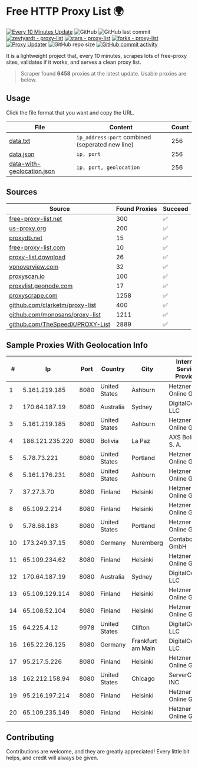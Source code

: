 
# Free HTTP Proxy List 🌍

[![Every 10 Minutes Update](https://github.com/mertguvencli/http-proxy-list/actions/workflows/main.yml/badge.svg?branch=main)](https://github.com/mertguvencli/http-proxy-list/actions/workflows/main.yml)
![GitHub](https://img.shields.io/github/license/mertguvencli/http-proxy-list)
![GitHub last commit](https://img.shields.io/github/last-commit/mertguvencli/http-proxy-list)
[![zevtyardt - proxy-list](https://img.shields.io/static/v1?label=zevtyardt&message=proxy-list&color=blue&logo=github)](https://github.com/zevtyardt/proxy-list "Go to GitHub repo")
[![stars - proxy-list](https://img.shields.io/github/stars/zevtyardt/proxy-list?style=social)](https://github.com/zevtyardt/proxy-list)
[![forks - proxy-list](https://img.shields.io/github/forks/zevtyardt/proxy-list?style=social)](https://github.com/zevtyardt/proxy-list)
[![Proxy Updater](https://github.com/zevtyardt/proxy-list/workflows/Proxy%20Updater/badge.svg)](https://github.com/zevtyardt/proxy-list/actions?query=workflow:"Proxy+Updater")
![GitHub repo size](https://img.shields.io/github/repo-size/zevtyardt/proxy-list)
[![GitHub commit activity](https://img.shields.io/github/commit-activity/m/zevtyardt/proxy-list?logo=commits)](https://github.com/zevtyardt/proxy-list/commits/main)

It is a lightweight project that, every 10 minutes, scrapes lots of free-proxy sites, validates if it works, and serves a clean proxy list.

> Scraper found **6458** proxies at the latest update. Usable proxies are below.

## Usage

Click the file format that you want and copy the URL.

|File|Content|Count|
|----|-------|-----|
|[data.txt](https://raw.githubusercontent.com/mertguvencli/http-proxy-list/main/proxy-list/data.txt)|`ip_address:port` combined (seperated new line)|256|
|[data.json](https://raw.githubusercontent.com/mertguvencli/http-proxy-list/main/proxy-list/data.json)|`ip, port`|256|
|[data-with-geolocation.json](https://raw.githubusercontent.com/mertguvencli/http-proxy-list/main/proxy-list/data-with-geolocation.json)|`ip, port, geolocation`|256|

## Sources

|Source|Found Proxies|Succeed|
|------|-------------|-------|
|[free-proxy-list.net](https://free-proxy-list.net)|300|✅|
|[us-proxy.org](https://www.us-proxy.org)|200|✅|
|[proxydb.net](http://proxydb.net)|15|✅|
|[free-proxy-list.com](https://free-proxy-list.com/?page=&port=&type%5B%5D=http&type%5B%5D=https&up_time=0&search=Search)|10|✅|
|[proxy-list.download](https://www.proxy-list.download/HTTP)|26|✅|
|[vpnoverview.com](https://vpnoverview.com/privacy/anonymous-browsing/free-proxy-servers)|32|✅|
|[proxyscan.io](https://www.proxyscan.io)|100|✅|
|[proxylist.geonode.com](https://proxylist.geonode.com/api/proxy-list?limit=300&page=1&sort_by=lastChecked&sort_type=desc&protocols=http,https)|17|✅|
|[proxyscrape.com](https://api.proxyscrape.com/v2/?request=displayproxies&protocol=http&timeout=10000&country=all&ssl=all&anonymity=all)|1258|✅|
|[github.com/clarketm/proxy-list](https://raw.githubusercontent.com/clarketm/proxy-list/master/proxy-list-raw.txt)|400|✅|
|[github.com/monosans/proxy-list](https://raw.githubusercontent.com/monosans/proxy-list/main/proxies/http.txt)|1211|✅|
|[github.com/TheSpeedX/PROXY-List](https://raw.githubusercontent.com/TheSpeedX/PROXY-List/master/http.txt)|2889|✅|


## Sample Proxies With Geolocation Info

|#|Ip|Port|Country|City|Internet Service Provider|
|-|--|----|-------|----|-------------------------|
|1|5.161.219.185|8080|United States|Ashburn|Hetzner Online GmbH|
|2|170.64.187.19|8080|Australia|Sydney|DigitalOcean, LLC|
|3|5.161.219.185|8080|United States|Ashburn|Hetzner Online GmbH|
|4|186.121.235.220|8080|Bolivia|La Paz|AXS Bolivia S. A.|
|5|5.78.73.221|8080|United States|Portland|Hetzner Online GmbH|
|6|5.161.176.231|8080|United States|Ashburn|Hetzner Online GmbH|
|7|37.27.3.70|8080|Finland|Helsinki|Hetzner Online GmbH|
|8|65.109.2.214|8080|Finland|Helsinki|Hetzner Online GmbH|
|9|5.78.68.183|8080|United States|Portland|Hetzner Online GmbH|
|10|173.249.37.15|8080|Germany|Nuremberg|Contabo GmbH|
|11|65.109.234.62|8080|Finland|Helsinki|Hetzner Online GmbH|
|12|170.64.187.19|8080|Australia|Sydney|DigitalOcean, LLC|
|13|65.109.129.114|8080|Finland|Helsinki|Hetzner Online GmbH|
|14|65.108.52.104|8080|Finland|Helsinki|Hetzner Online GmbH|
|15|64.225.4.12|9978|United States|Clifton|DigitalOcean, LLC|
|16|165.22.26.125|8080|Germany|Frankfurt am Main|DigitalOcean, LLC|
|17|95.217.5.226|8080|Finland|Helsinki|Hetzner Online GmbH|
|18|162.212.158.94|8080|United States|Chicago|ServerCheap INC|
|19|95.216.197.214|8080|Finland|Helsinki|Hetzner Online GmbH|
|20|65.109.235.149|8080|Finland|Helsinki|Hetzner Online GmbH|



## Contributing

Contributions are welcome, and they are greatly appreciated! Every
little bit helps, and credit will always be given.

